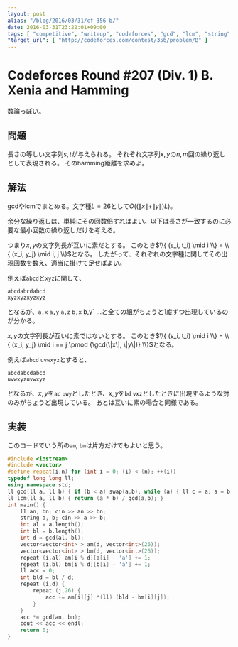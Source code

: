 ```yaml
---
layout: post
alias: "/blog/2016/03/31/cf-356-b/"
date: 2016-03-31T23:22:01+09:00
tags: [ "competitive", "writeup", "codeforces", "gcd", "lcm", "string" ]
"target_url": [ "http://codeforces.com/contest/356/problem/B" ]
---
```


# Codeforces Round #207 (Div. 1) B. Xenia and Hamming

数論っぽい。

## 問題

長さの等しい文字列$s,t$が与えられる。
それぞれ文字列$x,y$の$n,m$回の繰り返しとして表現される。
そのhamming距離を求めよ。

## 解法

gcdやlcmでまとめる。文字種$L = 26$として$O((\|x\| + \|y\|)L)$。

余分な繰り返しは、単純にその回数倍すればよい。以下は長さが一致するのに必要な最小回数の繰り返しだけを考える。

つまり$x,y$の文字列長が互いに素だとする。
このとき$\\{ (s_i, t_i) \mid i \\} = \\{ (x_i, y_j) \mid i, j \\}$となる。
したがって、それぞれの文字種に関してその出現回数を数え、適当に掛けて足せばよい。

例えば`abcd`と`xyz`に関して、

```
abcdabcdabcd
xyzxyzxyzxyz
```

となるが、`a,x` `a,y` `a,z` `b,x` b,y` $\dots$と全ての組がちょうと1度ずつ出現しているのが分かる。


$x,y$の文字列長が互いに素ではないとする。
このとき$\\{ (s_i, t_i) \mid i \\} = \\{ (x_i, y_j) \mid i == j \pmod {\gcd(\|x\|, \|y\|)} \\}$となる。

例えば`abcd` `uvwxyz`とすると、

```
abcdabcdabcd
uvwxyzuvwxyz
```

となるが、$x,y$を`ac` `uwy`としたとき、$x,y$を`bd` `vxz`としたときに出現するような対のみがちょうど出現している。
あとは互いに素の場合と同様である。

## 実装

このコードでいう所の`am`, `bm`は片方だけでもよいと思う。

``` c++
#include <iostream>
#include <vector>
#define repeat(i,n) for (int i = 0; (i) < (n); ++(i))
typedef long long ll;
using namespace std;
ll gcd(ll a, ll b) { if (b < a) swap(a,b); while (a) { ll c = a; a = b % c; b = c; } return b; }
ll lcm(ll a, ll b) { return (a * b) / gcd(a,b); }
int main() {
    ll an, bn; cin >> an >> bn;
    string a, b; cin >> a >> b;
    int al = a.length();
    int bl = b.length();
    int d = gcd(al, bl);
    vector<vector<int> > am(d, vector<int>(26));
    vector<vector<int> > bm(d, vector<int>(26));
    repeat (i,al) am[i % d][a[i] - 'a'] += 1;
    repeat (i,bl) bm[i % d][b[i] - 'a'] += 1;
    ll acc = 0;
    int bld = bl / d;
    repeat (i,d) {
        repeat (j,26) {
            acc += am[i][j] *(ll) (bld - bm[i][j]);
        }
    }
    acc *= gcd(an, bn);
    cout << acc << endl;
    return 0;
}
```
